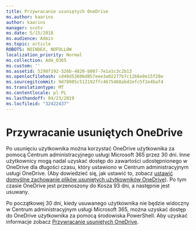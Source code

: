 ```yaml
---
title: Przywracanie usuniętych OneDrive
ms.author: kaarins
author: kaarins
manager: scotv
ms.date: 5/15/2018
ms.audience: Admin
ms.topic: article
ROBOTS: NOINDEX, NOFOLLOW
localization_priority: Normal
ms.collection: Adm_O365
ms.custom: ''
ms.assetid: 5298f192-326b-4820-b007-7e1a1c3c2b13
ms.openlocfilehash: cd40d53606d857eee3a02277b7c1266e0e15f28e
ms.sourcegitcommit: 9d78905c512192ffc4675468abd2efc5f2e4baf4
ms.translationtype: MT
ms.contentlocale: pl-PL
ms.lasthandoff: 04/23/2019
ms.locfileid: "32422437"
---
```

# <a name="restore-a-deleted-onedrive"></a>Przywracanie usuniętych OneDrive

Po usunięciu użytkownika można korzystać OneDrive użytkownika za pomocą Centrum administracyjnego usługi Microsoft 365 przez 30 dni. Inne użytkownicy mogą nadal uzyskać dostęp do zawartości udostępnionego w OneDrive dla długości czasu, który ustawiono w Centrum administracyjnym usługi OneDrive. (Aby dowiedzieć się, jak ustawić to, zobacz [ustawić domyślne zachowanie plików usuniętych użytkowników OneDrive](https://go.microsoft.com/fwlink/?linkid=874267)). Po tym czasie OneDrive jest przenoszony do Kosza 93 dni, a następnie jest usuwany.
  
Po początkowej 30 dni, kiedy usuwanego użytkownika nie będzie widoczny w Centrum administracyjnym usługi Microsoft 365, można uzyskać dostęp do OneDrive użytkownika za pomocą środowiska PowerShell. Aby uzyskać informacje zobacz [Przywracanie usuniętych OneDrive](https://go.microsoft.com/fwlink/?linkid=874269).
  

